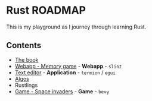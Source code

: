 # Rust ROADMAP
This is my playground as I journey through learning Rust.

## Contents
- [The book](./01_the_book/README.md)
- [Webapp - Memory game](./02_memory/README.md) - **Webapp** - `slint`
- [Text editor](./04_text_editor/README.md) - **Application** - `termion` / `egui`
- [Algos](./05_algo/README.md)
- Rustlings
- [Game - Space invaders](./07_space_invaders/README.md) - **Game** - `bevy`

